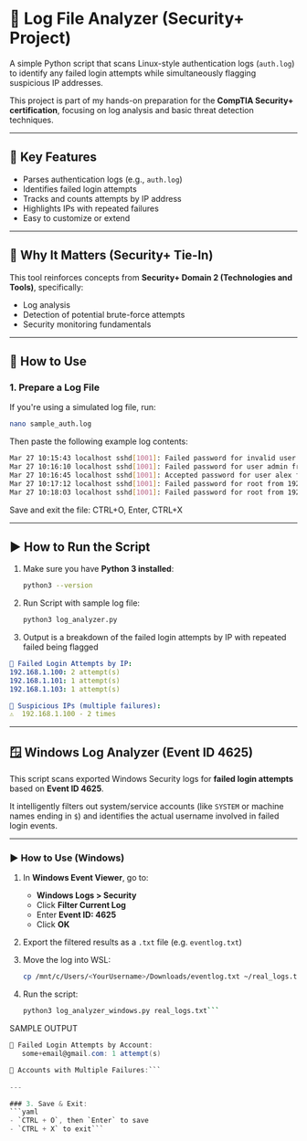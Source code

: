# 🔐 Log File Analyzer (Security+ Project)

A simple Python script that scans Linux-style authentication logs (`auth.log`) to identify any failed login attempts while simultaneously flagging suspicious IP addresses.

This project is part of my hands-on preparation for the **CompTIA Security+ certification**, focusing on log analysis and basic threat detection techniques.

---

## 📌 Key Features

- Parses authentication logs (e.g., `auth.log`)
- Identifies failed login attempts
- Tracks and counts attempts by IP address
- Highlights IPs with repeated failures
- Easy to customize or extend

---

## 🧠 Why It Matters (Security+ Tie-In)

This tool reinforces concepts from **Security+ Domain 2 (Technologies and Tools)**, specifically:

- Log analysis
- Detection of potential brute-force attempts
- Security monitoring fundamentals

---

## 🚀 How to Use

### 1. Prepare a Log File

If you're using a simulated log file, run:

```bash
nano sample_auth.log
```
Then paste the following example log contents:

```bash
Mar 27 10:15:43 localhost sshd[1001]: Failed password for invalid user root from 192.168.1.100 port 22 ssh2
Mar 27 10:16:10 localhost sshd[1001]: Failed password for user admin from 192.168.1.101 port 22 ssh2
Mar 27 10:16:45 localhost sshd[1001]: Accepted password for user alex from 192.168.1.102 port 22 ssh2
Mar 27 10:17:12 localhost sshd[1001]: Failed password for root from 192.168.1.100 port 22 ssh2
Mar 27 10:18:03 localhost sshd[1001]: Failed password for root from 192.168.1.103 port 22 ssh2
```
Save and exit the file: CTRL+O, Enter, CTRL+X

---

## ▶️ How to Run the Script

1. Make sure you have **Python 3 installed**:
   ```bash
   python3 --version
   ```
   
2. Run Script with sample log file:
   ```bash
   python3 log_analyzer.py
   ```

3. Output is a breakdown of the failed login attempts by IP with repeated failed being flagged
  ```yaml
  🔐 Failed Login Attempts by IP:
  192.168.1.100: 2 attempt(s)
  192.168.1.101: 1 attempt(s)
  192.168.1.103: 1 attempt(s)
  
  🚨 Suspicious IPs (multiple failures):
  ⚠️  192.168.1.100 - 2 times
  ```

---

## 🪟 Windows Log Analyzer (Event ID 4625)

This script scans exported Windows Security logs for **failed login attempts** based on **Event ID 4625**.

It intelligently filters out system/service accounts (like `SYSTEM` or machine names ending in `$`) and identifies the actual username involved in failed login events.

---

### ▶️ How to Use (Windows)

1. In **Windows Event Viewer**, go to:
   - **Windows Logs > Security**
   - Click **Filter Current Log**
   - Enter **Event ID: 4625**
   - Click **OK**

2. Export the filtered results as a `.txt` file (e.g. `eventlog.txt`)

3. Move the log into WSL:
   ```bash
   cp /mnt/c/Users/<YourUsername>/Downloads/eventlog.txt ~/real_logs.txt```
4. Run the script:
   ```bash
   python3 log_analyzer_windows.py real_logs.txt```

SAMPLE OUTPUT
   ```csharp
   🔐 Failed Login Attempts by Account:
      some+email@gmail.com: 1 attempt(s)

   🚨 Accounts with Multiple Failures:```
      
---

### 3. Save & Exit:
```yaml
   - `CTRL + O`, then `Enter` to save
   - `CTRL + X` to exit```



